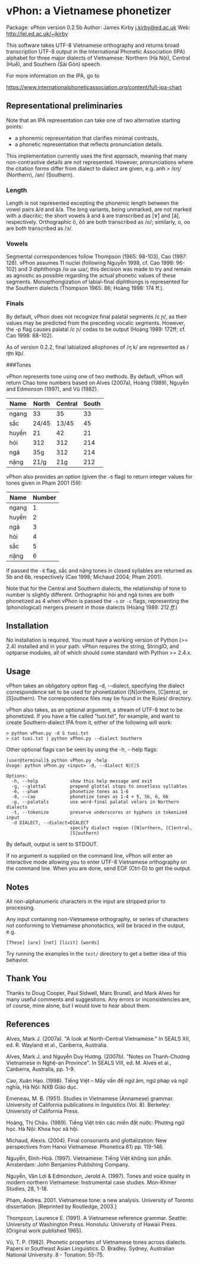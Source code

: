 # vPhon: a Vietnamese phonetizer

Package: vPhon version 0.2.5b
Author: James Kirby <j.kirby@ed.ac.uk>
Web: http://lel.ed.ac.uk/~jkirby

This software takes UTF-8 Vietnamese orthography and returns broad transcription UTF-8 output in the International Phonetic Association (IPA) alphabet for three major dialects of Vietnamese: Northern (Hà Nội), Central (Huế), and Southern (Sài Gòn) speech.

For more information on the IPA, go to

https://www.internationalphoneticassociation.org/content/full-ipa-chart

## Representational preliminaries

Note that an IPA representation can take one of two alternative starting points:

- a phonemic representation that clarifies minimal contrasts,
- a phonetic representation that reflects pronunciation details.

This implementation currently uses the first approach, meaning that many non-contrastive details are not represented. However, pronunciations where the citation forms differ from dialect to dialect are given, e.g. anh > /ɛŋ/ (Northern), /an/ (Southern).

### Length

Length is not represented excepting the phonemic length between the vowel pairs â/ơ and ă/a. The long variants, being unmarked, 
are not marked with a diacritic; the short vowels â and ă are transcribed as [ɤ̆] and [ă], respectively. Orthographic ô, ôô
are both transcribed as /o/; similarly, o, oo are both transcribed as /ɔ/.

### Vowels

Segmental correspondences follow Thompson (1965: 98-103), Cao (1997: 126). vPhon assumes 11 nuclei (following Nguyễn 1998, cf. Cao 1998: 96-102) and 3 diphthongs /iə uə ɯə/; this decision was made to try and remain as agnostic as possible regarding the actual phonetic values of these segments. Monopthongization of labial-final diphthongs is represented for the Southern dialects (Thompson 1965: 86; Hoàng 1998: 174 ff.).

### Finals

By default, vPhon does not recognize final palatal segments /c ɲ/, as their values may be predicted from the preceding vocalic segments.  However, the -p flag causes palatal /c ɲ/ codas to be output (Hoàng 1989: 172ff; cf. Cao 1998: 88-102).

As of version 0.2.2, final labialized allophones of /ŋ k/ are represented as /ŋ͡m k͡p/.

###Tones

vPhon represents tone using one of two methods. By default, vPhon will return Chao tone numbers based on Alves (2007a), Hoàng (1989), Nguyễn and Edmonson (1997), and Vũ (1982).

Name | North | Central | South
---- | ----- | ------- | -----
ngang|33|35|33
sắc|24/45|13/45|45
huyền|21|42|21
hỏi|312|312|214
ngã|35g|312|214
nặng|21/g|21g|212

vPhon also provides an option (given the `-6` flag) to return integer values for tones given in Phạm 2001 (59):

| Name  | Number |
| ----- | --- |
| ngang | 1   |
| huyền | 2   |
| ngã   | 3   |
| hỏi   | 4   |
| sắc   | 5   |
| nặng  | 6   |

If passed the ```-8``` flag, sắc and nặng tones in closed syllables are returned as 5b and 6b, respectively (Cao 1998; Michaud 2004; Phạm 2001).

Note that for the Central and Southern dialects, the relationship of tone to number is slightly different. Orthographic hỏi and ngã
tones are both phonetized as 4 when vPhon is passed the `-s` or `-c` flags, representing the (phonological) mergers present in those dialects (Hoàng 1989: 212 *ff.*)

## Installation

No installation is required. You must have a working version of Python (>= 2.4) installed and in your path. vPhon requires
the string, StringIO, and optparse modules, all of which should come standard with Python >= 2.4.x.

## Usage

vPhon takes an obligatory option flag -d, --dialect, specifying
the dialect correspondence set to be used for phonetization
([N]orthern, [C]entral, or [S]outhern). The correspondence files
may be found in the Rules/ directory.

vPhon also takes, as an optional argument, a stream of UTF-8
text to be phonetized. If you have a file called "tuoi.txt",
for example, and want to create Southern-dialect IPA from
it, either of the following will work:

```
> python vPhon.py -d S tuoi.txt
> cat tuoi.txt | python vPhon.py --dialect Southern
```

Other optional flags can be seen by using the -h, --help flags:

```
[user@terminal]$ python vPhon.py -help
Usage: python vPhon.py <input> -d, --dialect N|C|S

Options:
  -h, --help            show this help message and exit
  -g, --glottal         prepend glottal stops to onsetless syllables
  -6, --pham            phonetize tones as 1-6
  -8, --cao             phonetize tones as 1-4 + 5, 5b, 6, 6b
  -p, --palatals        use word-final palatal velars in Northern dialects
  -t, --tokenize        preserve underscores or hyphens in tokenized input
  -d DIALECT, --dialect=DIALECT
                        specify dialect region ([N]orthern, [C]entral,
                        [S]outhern)
```

By default, output is sent to STDOUT.

If no argument is supplied on the command line, vPhon will
enter an interactive mode allowing you to enter UTF-8
Vietnamese orthography on the command line. When you are done,
send EOF (Ctrl-D) to get the output.

## Notes

All non-alphanumeric characters in the input are stripped
prior to processing.

Any input containing non-Vietnamese orthography, or series
of characters not conforming to Vietnamese phonotactics, will be
braced in the output, e.g.

```
[These] [are] [not] [licit] [words]
```

Try running the examples in the `test/` directory to get a
better idea of this behavior.

## Thank You

Thanks to Doug Cooper, Paul Sidwell, Marc Brunell, and
Mark Alves for many useful comments and suggestions. Any
errors or inconsistencies are, of course, mine alone, but
I would love to hear about them.

## References

Alves, Mark J. (2007a). "A look at North-Central Vietnamese."
In SEALS XII, ed. R. Wayland et al., Canberra, Australia.

Alves, Mark J. and Nguyễn Duy Hương. (2007b). "Notes on
Thanh-Chương Vietnamese in Nghệ-an Province". In SEALS VIII,
ed. M. Alves et al., Canberra, Australia, pp. 1-9.

Cao, Xuân Hạo. (1998). Tiếng Việt – Mấy vấn đề ngữ âm, ngữ pháp
và ngữ nghĩa, Hà Nội: NXB Giáo dục.

Emeneau, M. B. (1951). Studies in Vietnamese (Annamese) grammar.
University of California publications in linguistics (Vol. 8).
Berkeley: University of California Press.

Hoàng, Thị Châu. (1989). Tiếng Việt trên các miền đất nước:
Phương ngữ học. Hà Nội: Khoa học xã hội.

Michaud, Alexis. (2004). Final consonants and glottalization: New
perspectives from Hanoi Vietnamese. Phonetica 61) pp. 119-146.

Nguyễn, Đình-Hoà. (1997). Vietnamese: Tiếng Việt không son phấn.
Amsterdam: John Benjamins Publishing Company.

Nguyễn, Văn Lợi & Edmondson, Jerold A. (1997). Tones and voice
quality in modern northern Vietnamese: Instrumental case studies.
Mon-Khmer Studies, 28, 1-18.

Phạm, Andrea. 2001. Vietnamese tone: a new analysis. University
of Toronto dissertation. [Reprinted by Routledge, 2003.]

Thompson, Laurence E. (1991). A Vietnamese reference grammar.
Seattle: University of Washington Press. Honolulu: University
of Hawaii Press. (Original work published 1965).

Vũ, T. P. (1982). Phonetic properties of Vietnamese tones across
dialects. Papers in Southeast Asian Linguistics. D. Bradley. Sydney,
Australian National University. 8 - Tonation: 55-75.
